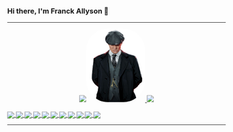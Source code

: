 ### Hi there, I'm Franck Allyson 👋

---
<div align="center">
  <a href="https://github.com/franckallyson">
  <img height="170em" src="https://github-readme-stats.vercel.app/api?username=franckallyson&count_private=true&include_all_commits=true&show_icons=true&theme=merko&title_color=D90202&text_color=FFFFFF&icon_color=D90202"/><img alt="Shelby" height="170" style="border-radius:50px;" src="https://github.com/franckallyson/franckallyson/blob/main/images/shelby.png" alt="shelby" >
  <img height="170em" src="https://github-readme-stats.vercel.app/api/top-langs/?username=franckallyson&theme=merko&langs_count=3&title_color=D90202&text_color=FFFFFF" />
</div>
<div style="display: inline_block"><br>
  
  <img align="center" src = "https://img.shields.io/badge/-Python-1572B6?style=flat&logo=python&logoColor=white"> 
  <img align="center" src = "https://img.shields.io/badge/-Django-3C990D?style=flat&logo=django&logoColor=white"> 
  <img align="center" src = "https://img.shields.io/badge/-C-8D99FF?style=flat&logo=c&logoColor=white"> 
  <img align="center" src = "https://img.shields.io/badge/-HTML5-E34F26?style=flat&logo=html5&logoColor=white"> 
  <img align="center" src = "https://img.shields.io/badge/-CSS3-1572B6?style=flat&logo=css3&logoColor=white">
  <img align="center" src="https://img.shields.io/badge/-Bootstrap-563D7C?style=flat&logo=bootstrap&logoColor=white">
  <img align="center" src="https://img.shields.io/badge/-JavaScript-eed718?style=flat&logo=javascript&logoColor=ffffff">
  <img align="center" src="https://img.shields.io/badge/-MySQL-F29111?style=flat&logo=mysql&logoColor=FFFFFF">
  <img align="center" src="http://img.shields.io/badge/-Github-000000?style=flat&logo=github&logoColor=FFFFFF">
  <img align="center" src="http://img.shields.io/badge/-VS%20Code-007ACC?style=flat&logo=visual%20studio%20code&logoColor=white">
  <img align="center" src = "https://img.shields.io/badge/-Pycharm-000000?style=flat&logo=pycharm&logoColor=yellow"> 
  
</div>
<hr>
<div align="center">

</div>                                                                                                 
<!--
**franckallyson/franckallyson** is a ✨ _special_ ✨ repository because its `README.md` (this file) appears on your GitHub profile.

Here are some ideas to get you started:

- 🔭 I’m currently working on ...
- 🌱 I’m currently learning ...
- 👯 I’m looking to collaborate on ...
- 🤔 I’m looking for help with ...
- 💬 Ask me about ...
- 📫 How to reach me: ...
- 😄 Pronouns: ...
- ⚡ Fun fact: ...
-->
